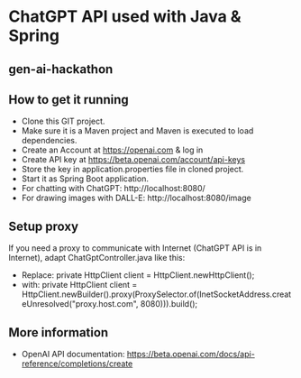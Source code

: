 # ChatGPT API used with Java & Spring

## gen-ai-hackathon
## How to get it running
* Clone this GIT project.
* Make sure it is a Maven project and Maven is executed to load dependencies.
* Create an Account at https://openai.com & log in
* Create API key at https://beta.openai.com/account/api-keys
* Store the key in application.properties file in cloned project.
* Start it as Spring Boot application.
* For chatting with ChatGPT: http://localhost:8080/
* For drawing images with DALL-E: http://localhost:8080/image

## Setup proxy
If you need a proxy to communicate with Internet (ChatGPT API is in Internet), adapt ChatGptController.java like this:
* Replace: private HttpClient client = HttpClient.newHttpClient();
* with: private HttpClient client = HttpClient.newBuilder().proxy(ProxySelector.of(InetSocketAddress.createUnresolved("proxy.host.com", 8080))).build();

## More information
* OpenAI API documentation: https://beta.openai.com/docs/api-reference/completions/create